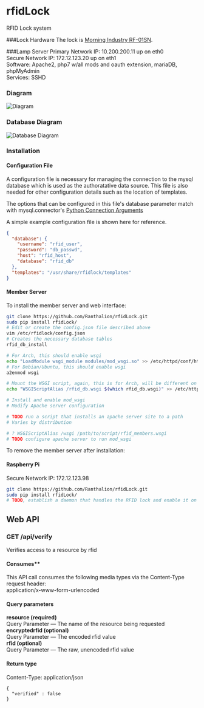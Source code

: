 # rfidLock
RFID Lock system

###Lock Hardware
The lock is [Morning Industry RF-01SN](https://www.amazon.com/gp/product/B000FBU2KW "Morning Industry RF-01SN").

###Lamp Server
Primary Network IP: 10.200.200.11 up on eth0   
Secure Network IP: 172.12.123.20 up on eth1   
Software: Apache2, php7 w/all mods and oauth extension, mariaDB, phpMyAdmin   
Services: SSHD   

### Diagram
![Diagram](https://github.com/Ranthalion/rfidLock/blob/master/rfidLockDiagram.png "Diagram")

### Database Diagram
![Database Diagram](https://github.com/Ranthalion/rfidLock/blob/master/databaseDiagram.png "Database Diagram")

### Installation

#### Configuration File

A configuration file is necessary for managing the connection to the mysql 
database which is used as the authoratative data source. This file is also 
needed for other configuration details such as the location of templates.

The options that can be configured in this file's database parameter match with mysql.connector's 
[Python Connection Arguments](https://dev.mysql.com/doc/connector-python/en/connector-python-connectargs.html)

A simple example configuration file is shown here for reference.

```json
{
  "database": {
    "username": "rfid_user",
    "password": "db_passwd",
    "host": "rfid_host",
    "database": "rfid_db"
  },
  "templates": "/usr/share/rfidlock/templates"
}
```

#### Member Server

To install the member server and web interface:

```bash
git clone https://github.com/Ranthalion/rfidLock.git
sudo pip install rfidLock/
# Edit or create the config.json file described above
vim /etc/rfidlock/config.json
# Creates the necessary database tables
rfid_db_install

# For Arch, this should enable wsgi
echo "LoadModule wsgi_module modules/mod_wsgi.so" >> /etc/httpd/conf/httpd.conf
# For Debian/Ubuntu, this should enable wsgi
a2enmod wsgi

# Mount the WSGI script, again, this is for Arch, will be different on other distros
echo "WSGIScriptAlias /rfid_db.wsgi $(which rfid_db.wsgi)" >> /etc/httpd/conf/httpd.conf

# Install and enable mod_wsgi
# Modify Apache server configuration

# TODO run a script that installs an apache server site to a path
# Varies by distribution

# ? WSGIScriptAlias /wsgi /path/to/script/rfid_members.wsgi
# TODO configure apache server to run mod_wsgi
```

To remove the member server after installation:


#### Raspberry Pi
Secure Network IP: 172.12.123.98
```bash
git clone https://github.com/Ranthalion/rfidLock.git
sudo pip install rfidLock/
# TODO, establish a daemon that handles the RFID lock and enable it on start-up
```

## Web API

### GET /api/verify  
Verifies access to a resource by rfid  
#### Consumes** 
This API call consumes the following media types via the Content-Type request header:  
application/x-www-form-urlencoded  
#### Query parameters  
**resource (required)**  
Query Parameter — The name of the resource being requested  
**encryptedrfid (optional)**  
Query Parameter — The encoded rfid value  
**rfid (optional)**  
Query Parameter — The raw, unencoded rfid value  
#### Return type  
Content-Type: application/json  
```
{
  "verified" : false
}
```
